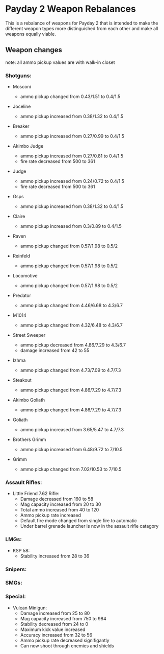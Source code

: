 # Payday 2 Weapon Rebalances
This is a rebalance of weapons for Payday 2 that is intended to make the different weapon types more distinguished from each other and make all weapons equally viable. 

## Weapon changes
  note: all ammo pickup values are with walk-in closet
### Shotguns:
   
   - Mosconi
     - ammo pickup changed from 0.43/1.51 to 0.4/1.5
     
   - Joceline
     - ammo pickup increased from 0.38/1.32 to 0.4/1.5
     
   - Breaker
     - ammo pickup increased from 0.27/0.99 to 0.4/1.5
     
   - Akimbo Judge
     - ammo pickup increased from 0.27/0.81 to 0.4/1.5
     - fire rate decreased from 500 to 361
     
   - Judge
     - ammo pickup increased from 0.24/0.72 to 0.4/1.5
     - fire rate decreased from 500 to 361
     
   - Gsps
     - ammo pickup increased from 0.38/1.32 to 0.4/1.5
   
   - Claire
     - ammo pickup increased from 0.3/0.89 to 0.4/1.5
   
   - Raven
     - ammo pickup changed from 0.57/1.98 to 0.5/2
   
   - Reinfeld
     - ammo pickup changed from 0.57/1.98 to 0.5/2
     
   - Locomotive
     - ammo pickup changed from 0.57/1.98 to 0.5/2
     
   - Predator
     - ammo pickup changed from 4.46/6.68 to 4.3/6.7
   
   - M1014
     - ammo pickup changed from 4.32/6.48 to 4.3/6.7
   
   - Street Sweeper
     - ammo pickup decreased from 4.86/7.29 to 4.3/6.7
     - damage increased from 42 to 55
     
   - Izhma
     - ammo pickup changed from 4.73/7.09 to 4.7/7.3
   
   - Steakout
     - ammo pickup changed from 4.86/7.29 to 4.7/7.3
   
   - Akimbo Goliath
     - ammo pickup changed from 4.86/7.29 to 4.7/7.3
   
   - Goliath
     - ammo pickup increased from 3.65/5.47 to 4.7/7.3
   
   - Brothers Grimm
     - ammo pickup increased from 6.48/9.72 to 7/10.5
   
   - Grimm
     - ammo pickup changed from 7.02/10.53 to 7/10.5
     
### Assault Rifles:

   - Little Friend 7.62 Rifle:
     - Damage decreased from 160 to 58
     - Mag capacity increased from 20 to 30
     - Total ammo increased from 40 to 120
     - Ammo pickup rate increased
     - Default fire mode changed from single fire to automatic
     - Under barrel grenade launcher is now in the assault rifle catagory

###  LMGs:

   - KSP 58:
     - Stability increased from 28 to 36

### Snipers:

### SMGs:

### Special:
        
   - Vulcan Minigun:
     - Damage increased from 25 to 80
     - Mag capacity increased from 750 to 984
     - Stability decreased from 24 to 0
     - Maximum kick value increased
     - Accuracy increased from 32 to 56
     - Ammo pickup rate decreased signifigantly
     - Can now shoot through enemies and shields
